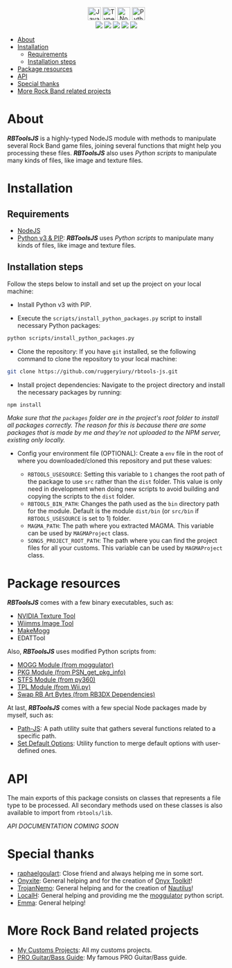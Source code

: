<div align=center>
<img src='https://cdn.jsdelivr.net/gh/devicons/devicon@latest/icons/javascript/javascript-original.svg' width='30px' title='JavaScript'/>
<img src='https://cdn.jsdelivr.net/gh/devicons/devicon@latest/icons/typescript/typescript-original.svg' width='30px' title='TypeScript'/>
<img src='https://cdn.jsdelivr.net/gh/devicons/devicon@latest/icons/nodejs/nodejs-original-wordmark.svg' width='30px' title='NodeJS'>
<img src='https://cdn.jsdelivr.net/gh/devicons/devicon@latest/icons/python/python-original.svg' width='30px' title='Python' />
</div>

<div align=center>
<img src='https://img.shields.io/github/last-commit/ruggeryiury/rbtools-js?color=%23DDD&style=for-the-badge' /> <img src='https://img.shields.io/github/repo-size/ruggeryiury/rbtools-js?style=for-the-badge' /> <img src='https://img.shields.io/github/issues/ruggeryiury/rbtools-js?style=for-the-badge' /> <img src='https://img.shields.io/github/package-json/v/ruggeryiury/rbtools-js?style=for-the-badge' /> <img src='https://img.shields.io/github/license/ruggeryiury/rbtools-js?style=for-the-badge' />
</div>

- [About](#about)
- [Installation](#installation)
  - [Requirements](#requirements)
  - [Installation steps](#installation-steps)
- [Package resources](#package-resources)
- [API](#api)
- [Special thanks](#special-thanks)
- [More Rock Band related projects](#more-rock-band-related-projects)

# About

**_RBToolsJS_** is a highly-typed NodeJS module with methods to manipulate several Rock Band game files, joining several functions that might help you processing these files. **_RBToolsJS_** also uses _Python scripts_ to manipulate many kinds of files, like image and texture files.

# Installation

## Requirements

- [NodeJS](https://nodejs.org/en/download)
- [Python v3 & PIP](https://www.python.org/downloads/): **_RBToolsJS_** uses _Python scripts_ to manipulate many kinds of files, like image and texture files.

## Installation steps

Follow the steps below to install and set up the project on your local machine:

- Install Python v3 with PIP.

- Execute the `scripts/install_python_packages.py` script to install necessary Python packages:

```bash
python scripts/install_python_packages.py
```

- Clone the repository: If you have `git` installed, se the following command to clone the repository to your local machine:

```bash
git clone https://github.com/ruggeryiury/rbtools-js.git
```

- Install project dependencies: Navigate to the project directory and install the necessary packages by running:

```bash
npm install
```

_Make sure that the `packages` folder are in the project's root folder to install all packages correctly. The reason for this is because there are some packages that is made by me and they're not uploaded to the NPM server, existing only locally._

- Config your environment file (OPTIONAL): Create a `env` file in the root of where you downloaded/cloned this repository and put these values:

  - `RBTOOLS_USESOURCE`: Setting this variable to `1` changes the root path of the package to use `src` rather than the `dist` folder. This value is only need in development when doing new scripts to avoid building and copying the scripts to the `dist` folder.
  - `RBTOOLS_BIN_PATH`: Changes the path used as the `bin` directory path for the module. Default is the module `dist/bin` (or `src/bin` if `RBTOOLS_USESOURCE` is set to 1) folder.
  - `MAGMA_PATH`: The path where you extracted MAGMA. This variable can be used by `MAGMAProject` class.
  - `SONGS_PROJECT_ROOT_PATH`: The path where you can find the project files for all your customs. This variable can be used by `MAGMAProject` class.

# Package resources

**_RBToolsJS_** comes with a few binary executables, such as:

- [NVIDIA Texture Tool](https://docs.nvidia.com/texture-tools/index.html)
- [Wiimms Image Tool](https://szs.wiimm.de/wimgt/)
- [MakeMogg](https://github.com/maxton/makemogg)
- EDATTool

Also, **_RBToolsJS_** uses modified Python scripts from:

- [MOGG Module (from moggulator)](https://github.com/LocalH/moggulator/tree/master)
- [PKG Module (from PSN_get_pkg_info)](https://github.com/windsurfer1122/PSN_get_pkg_info)
- [STFS Module (from py360)](https://github.com/valmyzk/py360)
- [TPL Module (from Wii.py)](https://github.com/DorkmasterFlek/Wii.py)
- [Swap RB Art Bytes (from RB3DX Dependencies)](https://github.com/hmxmilohax/rock-band-3-deluxe/blob/develop/dependencies/python/swap_rb_art_bytes.py)

At last, **_RBToolsJS_** comes with a few special Node packages made by myself, such as:

- [Path-JS](https://github.com/ruggeryiury/path-js): A path utility suite that gathers several functions related to a specific path.
- [Set Default Options](https://github.com/ruggeryiury/set-default-options): Utility function to merge default options with user-defined ones.

# API

The main exports of this package consists on classes that represents a file type to be processed. All secondary methods used on these classes is also available to import from `rbtools/lib`.

_API DOCUMENTATION COMING SOON_

# Special thanks

- [raphaelgoulart](https://github.com/raphaelgoulart): Close friend and always helping me in some sort.
- [Onyxite](https://github.com/mtolly): General helping and for the creation of [Onyx Toolkit](https://github.com/mtolly/onyx)!
- [TrojanNemo](https://github.com/trojannemo): General helping and for the creation of [Nautilus](https://github.com/trojannemo/Nautilus)!
- [LocalH](https://github.com/LocalH): General helping and providing me the [moggulator](https://github.com/LocalH/moggulator/tree/master) python script.
- [Emma](https://github.com/InvoxiPlayGames): General helping!

# More Rock Band related projects

- [My Customs Projects](https://github.com/ruggeryiury/ruggy-customs-projects): All my customs projects.
- [PRO Guitar/Bass Guide](https://ruggeryiury.github.io/proguitarbass-guide/): My famous PRO Guitar/Bass guide.
